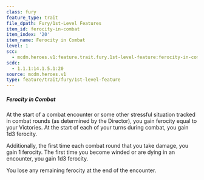 ```yaml
---
class: fury
feature_type: trait
file_dpath: Fury/1st-Level Features
item_id: ferocity-in-combat
item_index: '20'
item_name: Ferocity in Combat
level: 1
scc:
  - mcdm.heroes.v1:feature.trait.fury.1st-level-feature:ferocity-in-combat
scdc:
  - 1.1.1:14.1.5.1:20
source: mcdm.heroes.v1
type: feature/trait/fury/1st-level-feature
---
```


##### Ferocity in Combat

At the start of a combat encounter or some other stressful situation tracked in combat rounds (as determined by the Director), you gain ferocity equal to your Victories. At the start of each of your turns during combat, you gain 1d3 ferocity.

Additionally, the first time each combat round that you take damage, you gain 1 ferocity. The first time you become winded or are dying in an encounter, you gain 1d3 ferocity.

You lose any remaining ferocity at the end of the encounter.
